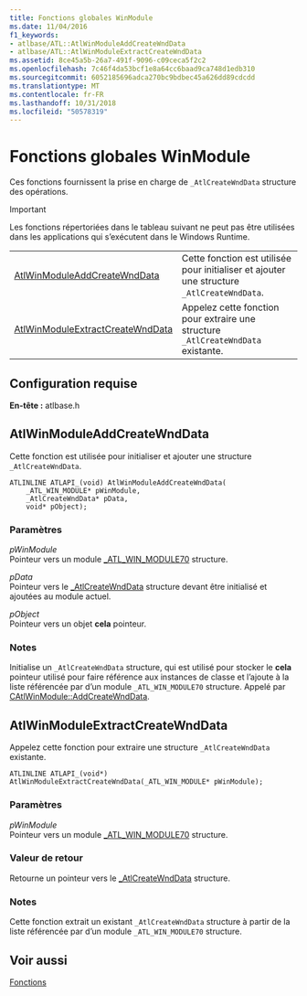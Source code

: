 ```yaml
---
title: Fonctions globales WinModule
ms.date: 11/04/2016
f1_keywords:
- atlbase/ATL::AtlWinModuleAddCreateWndData
- atlbase/ATL::AtlWinModuleExtractCreateWndData
ms.assetid: 8ce45a5b-26a7-491f-9096-c09ceca5f2c2
ms.openlocfilehash: 7c46f4da53bcf1e8a64cc6baad9ca748d1edb310
ms.sourcegitcommit: 6052185696adca270bc9bdbec45a626dd89cdcdd
ms.translationtype: MT
ms.contentlocale: fr-FR
ms.lasthandoff: 10/31/2018
ms.locfileid: "50578319"
---
```

# <a name="winmodule-global-functions"></a>Fonctions globales WinModule

Ces fonctions fournissent la prise en charge de `_AtlCreateWndData` structure des opérations.

> [!IMPORTANT]
> Les fonctions répertoriées dans le tableau suivant ne peut pas être utilisées dans les applications qui s’exécutent dans le Windows Runtime.

|||
|-|-|
|[AtlWinModuleAddCreateWndData](#atlwinmoduleaddcreatewnddata)|Cette fonction est utilisée pour initialiser et ajouter une structure `_AtlCreateWndData`.|
|[AtlWinModuleExtractCreateWndData](#atlwinmoduleextractcreatewnddata)|Appelez cette fonction pour extraire une structure `_AtlCreateWndData` existante.|

## <a name="requirements"></a>Configuration requise

**En-tête :** atlbase.h

##  <a name="atlwinmoduleaddcreatewnddata"></a>  AtlWinModuleAddCreateWndData

Cette fonction est utilisée pour initialiser et ajouter une structure `_AtlCreateWndData`.

```
ATLINLINE ATLAPI_(void) AtlWinModuleAddCreateWndData(
    _ATL_WIN_MODULE* pWinModule,
    _AtlCreateWndData* pData,
    void* pObject);
```

### <a name="parameters"></a>Paramètres

*pWinModule*<br/>
Pointeur vers un module [_ATL_WIN_MODULE70](../../atl/reference/atl-win-module70-structure.md) structure.

*pData*<br/>
Pointeur vers le [_AtlCreateWndData](../../atl/reference/atlcreatewnddata-structure.md) structure devant être initialisé et ajoutées au module actuel.

*pObject*<br/>
Pointeur vers un objet **cela** pointeur.

### <a name="remarks"></a>Notes

Initialise un `_AtlCreateWndData` structure, qui est utilisé pour stocker le **cela** pointeur utilisé pour faire référence aux instances de classe et l’ajoute à la liste référencée par d’un module `_ATL_WIN_MODULE70` structure. Appelé par [CAtlWinModule::AddCreateWndData](catlwinmodule-class.md#addcreatewnddata).

##  <a name="atlwinmoduleextractcreatewnddata"></a>  AtlWinModuleExtractCreateWndData

Appelez cette fonction pour extraire une structure `_AtlCreateWndData` existante.

```
ATLINLINE ATLAPI_(void*) AtlWinModuleExtractCreateWndData(_ATL_WIN_MODULE* pWinModule);
```

### <a name="parameters"></a>Paramètres

*pWinModule*<br/>
Pointeur vers un module [_ATL_WIN_MODULE70](../../atl/reference/atl-win-module70-structure.md) structure.

### <a name="return-value"></a>Valeur de retour

Retourne un pointeur vers le [_AtlCreateWndData](../../atl/reference/atlcreatewnddata-structure.md) structure.

### <a name="remarks"></a>Notes

Cette fonction extrait un existant `_AtlCreateWndData` structure à partir de la liste référencée par d’un module `_ATL_WIN_MODULE70` structure.

## <a name="see-also"></a>Voir aussi

[Fonctions](../../atl/reference/atl-functions.md)
